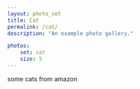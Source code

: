 ```yaml
---
layout: photo_set
title: Cat
permalink: /cat/
description: "An example photo gallery."

photos:
    set: cat
    size: 5
---
```

some cats from amazon
